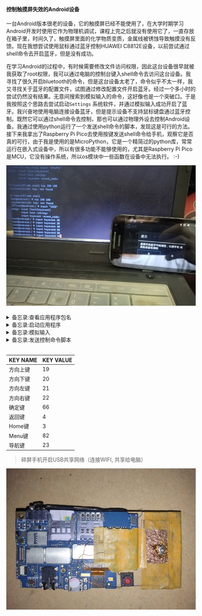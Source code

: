 #### 控制触摸屏失效的Android设备

一台Android版本很老的设备，它的触摸屏已经不能使用了，在大学时期学习Android开发时使用它作为物理机调试，课程上完之后就没有使用它了，一直存放在箱子里，时间久了，触摸屏里面的化学物质变质，金属线被锈蚀导致触摸没有反馈。现在我想尝试使用鼠标通过蓝牙控制HUAWEI C8812E设备，以前尝试通过shell命令去开启蓝牙，但是没有成功。

在学习Android的过程中，有时候需要修改文件访问权限，因此这台设备很早就被我获取了root权限，我可以通过电脑的控制台键入shell命令去访问这台设备。我寻找了很久开启bluetooth的命令，但是这台设备太老了，命令似乎不太一样，我又寻找关于蓝牙的配置文件，试图通过修改配置文件开启蓝牙。经过一个多小时的尝试仍然没有结果。无意间搜索到模拟输入的命令，这好像也是一个突破口。于是我按照这个思路去尝试启动`Settings` 系统软件，并通过模拟输入成功开启了蓝牙。我兴奋地使用电脑连接设备蓝牙，但是提示设备不支持鼠标键盘通过蓝牙控制。既然它可以通过shell命令去控制，那也可以通过物理外设去控制Android设备。我通过使用python运行了一个发送shell命令的脚本，发现这是可行的方法。接下来我拿出了Raspberry Pi Pico去使用按键发送shell命令给手机，观察它是否真的可行，由于我是使用的是MicroPython，它是一个精简过的python库，常常运行在嵌入式设备中，所以有很多功能不能够使用的，尤其是Raspberry Pi Pico是MCU，它没有操作系统，所以os模块中一些函数在设备中无法执行。 :-)



<div><center><img src="control-android-device/shell.jpg" style="zoom:80%;"></center></div><br>



<details>
<summary>备忘录:查看应用程序包名</summary>

```shell
adb shell pm list package
```

</details>



<details>
<summary>备忘录:启动应用程序</summary>

```shell
adb shell am start PACKAGE NAME
```

</details>



<details>
    <summary>备忘录:模拟输入</summary>

```shell
adb shell input keyevent 19
```

</details>


<details>
    <summary>备忘录:发送控制命令脚本</summary>

```python
import os
os.popen("adb shell input keyevent 20")
```

</details>

<br>

| KEY NAME | KEY VALUE |
| -------- | --------- |
| 方向上键 | 19        |
| 方向下键 | 20        |
| 方向左键 | 21        |
| 方向右键 | 22        |
| 确定键   | 66        |
| 返回键   | 4         |
| Home键   | 3         |
| Menu键   | 82        |
| 导航键   | 23        |

> 碎屏手机开启USB共享网络（连接WIFI, 共享给电脑）

<div><center><img src="control-android-device/usb network connection.jpg" style="zoom:80%;"></center></div><br>